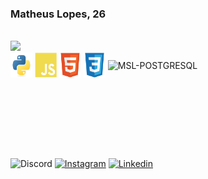 ### Matheus Lopes, 26
<br>
<img height="225em" src="https://github-readme-stats.vercel.app/api/top-langs/?username=matheuspdf&layout=compact&langs_count=7&theme=onedark"/>
<div style="display: inline_block">
  <img align="center" alt="MSL-Python" height="40" width="35" src="https://raw.githubusercontent.com/devicons/devicon/master/icons/python/python-original.svg">
  <img align="center" alt="MSL-Js" height="40" width="35" src="https://raw.githubusercontent.com/devicons/devicon/master/icons/javascript/javascript-plain.svg">
  <img align="center" alt="MSL-HTML" height="40" width="35" src="https://raw.githubusercontent.com/devicons/devicon/master/icons/html5/html5-original.svg">
  <img align="center" alt="MSL-CSS" height="40" width="35" src="https://raw.githubusercontent.com/devicons/devicon/master/icons/css3/css3-original.svg">
  <img align="center" alt="MSL-POSTGRESQL" height="40" width="35" src="https://cdn.jsdelivr.net/gh/devicons/devicon/icons/postgresql/postgresql-original.svg">
</div>

##

<br><br><br><br><br>

![Discord](https://img.shields.io/badge/Discord-7289DA?style=for-the-badge&logo=discord&logoColor=white)
[![Instagram](https://img.shields.io/badge/Instagram-E4405F?style=for-the-badge&logo=instagram&logoColor=white)](https://www.instagram.com/matheuslopes.pdf/)
[![Linkedin](https://img.shields.io/badge/LinkedIn-0077B5?style=for-the-badge&logo=linkedin&logoColor=white)](https://www.linkedin.com/in/matheus-lopes-1532aa21a/)
